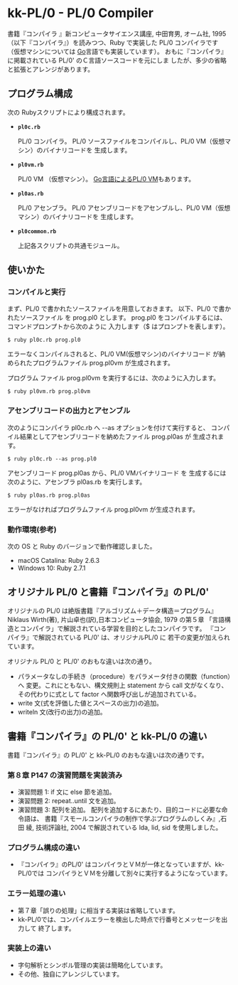 # kk-PL/0 - PL/0 Compiler

書籍『コンパイラ 』新コンピュータサイエンス講座, 中田育男, オーム社, 1995
（以下『コンパイラ』）を読みつつ、Ruby で実装した PL/0 コンパイラです
（仮想マシンについては [Go](go/)言語でも実装しています）。
おもに『コンパイラ』に掲載されている PL/0' のＣ言語ソースコードを元にしま
したが、多少の省略と拡張とアレンジがあります。


## プログラム構成

次の Rubyスクリプトにより構成されます。

* **`pl0c.rb`**

  PL/0 コンパイラ。
  PL/0 ソースファイルをコンパイルし、PL/0 VM（仮想マシン）のバイナリコードを
  生成します。

* **`pl0vm.rb`**

  PL/0 VM （仮想マシン）。
  [Go言語によるPL/0 VM](go/)もあります。


* **`pl0as.rb`**

  PL/0 アセンブラ。
  PL/0 アセンブリコードをアセンブルし、PL/0 VM（仮想マシン）のバイナリコードを
  生成します。

* **`pl0common.rb`**

  上記各スクリプトの共通モジュール。


## 使いかた

### コンパイルと実行

まず、PL/0 で書かれたソースファイルを用意しておきます。
以下、PL/0 で書かれたソースファイル を prog.pl0 とします。
prog.pl0 をコンパイルするには、コマンドプロンプトから次のように
入力します（$ はプロンプトを表します）。

    $ ruby pl0c.rb prog.pl0

エラーなくコンパイルされると、PL/0 VM(仮想マシン)のバイナリコード
が納められたプログラムファイル prog.pl0vm が生成されます。

プログラム ファイル prog.pl0vm を実行するには、次のように入力します。

    $ ruby pl0vm.rb prog.pl0vm

### アセンブリコードの出力とアセンブル

次のようにコンパイラ pl0c.rb へ --as オプションを付けて実行すると、
コンパイル結果としてアセンブリコードを納めたファイル prog.pl0as が
生成されます。

    $ ruby pl0c.rb --as prog.pl0

アセンブリコード  prog.pl0as から、PL/0 VMバイナリコード を
生成するには次のように、アセンブラ pl0as.rb を実行します。

    $ ruby pl0as.rb prog.pl0as

エラーがなければプログラムファイル prog.pl0vm が生成されます。


### 動作環境(参考)

次の OS と Ruby のバージョンで動作確認しました。

* macOS Catalina: Ruby 2.6.3
* Windows 10: Ruby 2.7.1

## オリジナル PL/0 と書籍『コンパイラ』の PL/0'

オリジナルの PL/0 は絶版書籍『アルゴリズム＋データ構造＝プログラム』
Niklaus Wirth(著), 片山卓也(訳),日本コンピュータ協会, 1979 の第５章
「言語構造とコンパイラ」で解説されている学習を目的としたコンパイラです。
『コンパイラ』で解説されている PL/0' は、オリジナルPL/0 に
若干の変更が加えられています。

オリジナル PL/0 と PL/0' のおもな違いは次の通り。

* パラメータなしの手続き（procedure）をパラメータ付きの関数（function）へ
  変更。これにともない、構文規則上 statement から call 文がなくなり、
  その代わりに式として factor へ関数呼び出しが追加されている。
* write 文(式を評価した値とスペースの出力)の追加。
* writeln 文(改行の出力)の追加。


## 書籍『コンパイラ』の PL/0' と kk-PL/0 の違い

書籍『コンパイラ』の PL/0' と kk-PL/0 のおもな違いは次の通りです。

### 第８章 P147 の演習問題を実装済み

* 演習問題 1: if 文に else 節を追加。
* 演習問題 2: repeat..until 文を追加。
* 演習問題 3: 配列を追加。
  配列を追加するにあたり、目的コードに必要な命令語は、
  書籍『スモールコンパイラの制作で学ぶプログラムのしくみ』,石田 綾,
  技術評論社, 2004 で解説されている lda, lid, sid を使用しました。

### プログラム構成の違い

* 『コンパイラ』のPL/0' はコンパイラとＶＭが一体となっていますが、kk-PL/0では
  コンパイラとＶＭを分離して別々に実行するようになっています。

### エラー処理の違い

* 第７章「誤りの処理」に相当する実装は省略しています。
* kk-PL/0では、コンパイルエラーを検出した時点で行番号とメッセージを出力して
  終了します。

### 実装上の違い

* 字句解析とシンボル管理の実装は簡略化しています。
* その他、独自にアレンジしています。
